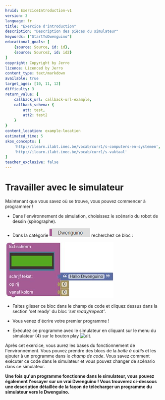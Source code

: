 ```yaml
---
hruid: ExerciceIntroduction-v1
version: 3
language: fr
title: "Exercice d'introduction"
description: "Description des pièces du simulateur"
keywords: ["StartToDwenguino"]
educational_goals: [
    {source: Source, id: id}, 
    {source: Source2, id: id2}
]
copyright: Copyright by Jerro
licence: Licenced by Jerro
content_type: text/markdown
available: true
target_ages: [10, 11, 12]
difficulty: 3
return_value: {
    callback_url: callback-url-example,
    callback_schema: {
        att: test,
        att2: test2
    }
}
content_location: example-location
estimated_time: 5
skos_concepts: [
    'http://ilearn.ilabt.imec.be/vocab/curr1/s-computers-en-systemen', 
    'http://ilearn.ilabt.imec.be/vocab/curr1/s-vaktaal'
]
teacher_exclusive: false
---
```

# Travailler avec le simulateur
Maintenant que vous savez où se trouve, vous pouvez commencer à programmer !

* Dans l'environnement de simulation, choisissez le scénario du robot de dessin (spirographe).

* Dans la catégorie ![alt](embed/Afb2.png "Image Dwenguino") recherchez ce bloc :


![alt](embed/Afb9.jpg "Image LCD")


* Faites glisser ce bloc dans le champ de code et cliquez dessus dans la section 'set ready' du bloc *'set ready/repeat'*.

* Vous venez d'écrire votre premier programme !

* Exécutez ce programme avec le simulateur en cliquant sur le menu du simulateur (4) sur le bouton play ![alt](embed/Image7.png "Image Play").

Après cet exercice, vous aurez les bases du fonctionnement de l'environnement. Vous pouvez prendre des blocs de la *boîte à outils* et les ajouter à un programme dans le *champ de code*. Vous savez comment exécuter ce code dans le simulateur et vous pouvez changer de scénario dans ce simulateur.

**Une fois qu'un programme fonctionne dans le simulateur, vous pouvez également l'essayer sur un vrai Dwenguino ! Vous trouverez ci-dessous une description détaillée de la façon de télécharger un programme du simulateur vers le Dwenguino.**
